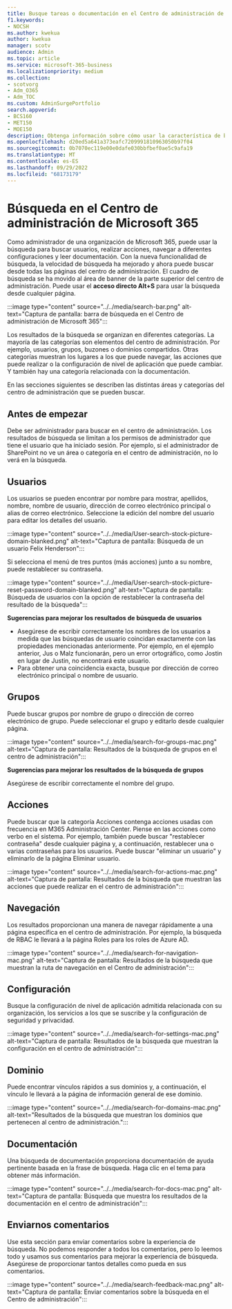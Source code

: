 ```yaml
---
title: Busque tareas o documentación en el Centro de administración de Microsoft 365
f1.keywords:
- NOCSH
ms.author: kwekua
author: kwekua
manager: scotv
audience: Admin
ms.topic: article
ms.service: microsoft-365-business
ms.localizationpriority: medium
ms.collection:
- scotvorg
- Adm_O365
- Adm_TOC
ms.custom: AdminSurgePortfolio
search.appverid:
- BCS160
- MET150
- MOE150
description: Obtenga información sobre cómo usar la característica de búsqueda en el Centro de administración para obtener resultados mejores y más rápidos.
ms.openlocfilehash: d20ed5a641a373eafc7209991810963050b97f04
ms.sourcegitcommit: 0b7070ec119e00e0dafe030bbfbef0ae5c9afa19
ms.translationtype: MT
ms.contentlocale: es-ES
ms.lasthandoff: 09/29/2022
ms.locfileid: "68173179"
---
```

# <a name="search-in-the-microsoft-365-admin-center"></a>Búsqueda en el Centro de administración de Microsoft 365

Como administrador de una organización de Microsoft 365, puede usar la búsqueda para buscar usuarios, realizar acciones, navegar a diferentes configuraciones y leer documentación. Con la nueva funcionalidad de búsqueda, la velocidad de búsqueda ha mejorado y ahora puede buscar desde todas las páginas del centro de administración. El cuadro de búsqueda se ha movido al área de banner de la parte superior del centro de administración. Puede usar el **acceso directo Alt+S** para usar la búsqueda desde cualquier página.

:::image type="content" source="../../media/search-bar.png" alt-text="Captura de pantalla: barra de búsqueda en el Centro de administración de Microsoft 365":::

Los resultados de la búsqueda se organizan en diferentes categorías. La mayoría de las categorías son elementos del centro de administración. Por ejemplo, usuarios, grupos, buzones o dominios compartidos. Otras categorías muestran los lugares a los que puede navegar, las acciones que puede realizar o la configuración de nivel de aplicación que puede cambiar. Y también hay una categoría relacionada con la documentación.

En las secciones siguientes se describen las distintas áreas y categorías del centro de administración que se pueden buscar.

## <a name="before-you-begin"></a>Antes de empezar

Debe ser administrador para buscar en el centro de administración. Los resultados de búsqueda se limitan a los permisos de administrador que tiene el usuario que ha iniciado sesión. Por ejemplo, si el administrador de SharePoint no ve un área o categoría en el centro de administración, no lo verá en la búsqueda.

## <a name="users"></a>Usuarios

Los usuarios se pueden encontrar por nombre para mostrar, apellidos, nombre, nombre de usuario, dirección de correo electrónico principal o alias de correo electrónico. Seleccione la edición del nombre del usuario para editar los detalles del usuario.

:::image type="content" source="../../media/User-search-stock-picture-domain-blanked.png" alt-text="Captura de pantalla: Búsqueda de un usuario Felix Henderson":::

Si selecciona el menú de tres puntos (más acciones) junto a su nombre, puede restablecer su contraseña.

:::image type="content" source="../../media/User-search-stock-picture-reset-password-domain-blanked.png" alt-text="Captura de pantalla: Búsqueda de usuarios con la opción de restablecer la contraseña del resultado de la búsqueda":::

**Sugerencias para mejorar los resultados de búsqueda de usuarios**

- Asegúrese de escribir correctamente los nombres de los usuarios a medida que las búsquedas de usuario coincidan exactamente con las propiedades mencionadas anteriormente. Por ejemplo, en el ejemplo anterior, Jus o Malz funcionarán, pero un error ortográfico, como Jostin en lugar de Justin, no encontrará este usuario.
- Para obtener una coincidencia exacta, busque por dirección de correo electrónico principal o nombre de usuario.

## <a name="groups"></a>Grupos

Puede buscar grupos por nombre de grupo o dirección de correo electrónico de grupo. Puede seleccionar el grupo y editarlo desde cualquier página.

:::image type="content" source="../../media/search-for-groups-mac.png" alt-text="Captura de pantalla: Resultados de la búsqueda de grupos en el centro de administración":::

**Sugerencias para mejorar los resultados de la búsqueda de grupos**

Asegúrese de escribir correctamente el nombre del grupo.

## <a name="actions"></a>Acciones

Puede buscar que la categoría Acciones contenga acciones usadas con frecuencia en M365 Administración Center. Piense en las acciones como verbo en el sistema. Por ejemplo, también puede buscar "restablecer contraseña" desde cualquier página y, a continuación, restablecer una o varias contraseñas para los usuarios. Puede buscar "eliminar un usuario" y eliminarlo de la página Eliminar usuario.

:::image type="content" source="../../media/search-for-actions-mac.png" alt-text="Captura de pantalla: Resultados de la búsqueda que muestran las acciones que puede realizar en el centro de administración":::

## <a name="navigation"></a>Navegación

Los resultados proporcionan una manera de navegar rápidamente a una página específica en el centro de administración. Por ejemplo, la búsqueda de RBAC le llevará a la página Roles para los roles de Azure AD.

:::image type="content" source="../../media/search-for-navigation-mac.png" alt-text="Captura de pantalla: Resultados de la búsqueda que muestran la ruta de navegación en el Centro de administración":::

## <a name="settings"></a>Configuración

Busque la configuración de nivel de aplicación admitida relacionada con su organización, los servicios a los que se suscribe y la configuración de seguridad y privacidad.

:::image type="content" source="../../media/search-for-settings-mac.png" alt-text="Captura de pantalla: Resultados de la búsqueda que muestran la configuración en el centro de administración":::

## <a name="domain"></a>Dominio

Puede encontrar vínculos rápidos a sus dominios y, a continuación, el vínculo le llevará a la página de información general de ese dominio.

:::image type="content" source="../../media/search-for-domains-mac.png" alt-text="Resultados de la búsqueda que muestran los dominios que pertenecen al centro de administración.":::

## <a name="documentation"></a>Documentación

Una búsqueda de documentación proporciona documentación de ayuda pertinente basada en la frase de búsqueda. Haga clic en el tema para obtener más información.

:::image type="content" source="../../media/search-for-docs-mac.png" alt-text="Captura de pantalla: Búsqueda que muestra los resultados de la documentación en el centro de administración":::

## <a name="send-us-feedback"></a>Enviarnos comentarios

Use esta sección para enviar comentarios sobre la experiencia de búsqueda. No podemos responder a todos los comentarios, pero lo leemos todo y usamos sus comentarios para mejorar la experiencia de búsqueda. Asegúrese de proporcionar tantos detalles como pueda en sus comentarios.

:::image type="content" source="../../media/search-feedback-mac.png" alt-text="Captura de pantalla: Enviar comentarios sobre la búsqueda en el Centro de administración":::
